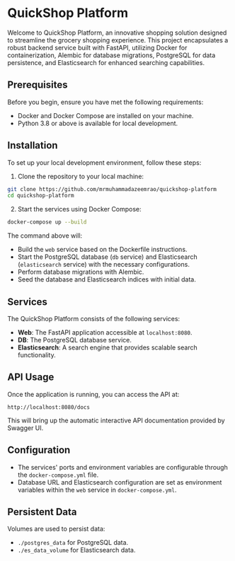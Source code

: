 # QuickShop Platform

Welcome to QuickShop Platform, an innovative shopping solution designed to streamline the grocery shopping experience. This project encapsulates a robust backend service built with FastAPI, utilizing Docker for containerization, Alembic for database migrations, PostgreSQL for data persistence, and Elasticsearch for enhanced searching capabilities.

## Prerequisites

Before you begin, ensure you have met the following requirements:
- Docker and Docker Compose are installed on your machine.
- Python 3.8 or above is available for local development.

## Installation

To set up your local development environment, follow these steps:

1. Clone the repository to your local machine:

```bash
git clone https://github.com/mrmuhammadazeemrao/quickshop-platform
cd quickshop-platform
```

2. Start the services using Docker Compose:

```bash
docker-compose up --build
```

The command above will:
- Build the `web` service based on the Dockerfile instructions.
- Start the PostgreSQL database (`db` service) and Elasticsearch (`elasticsearch` service) with the necessary configurations.
- Perform database migrations with Alembic.
- Seed the database and Elasticsearch indices with initial data.

## Services

The QuickShop Platform consists of the following services:

- **Web**: The FastAPI application accessible at `localhost:8080`.
- **DB**: The PostgreSQL database service.
- **Elasticsearch**: A search engine that provides scalable search functionality.

## API Usage

Once the application is running, you can access the API at:

```
http://localhost:8080/docs
```

This will bring up the automatic interactive API documentation provided by Swagger UI.

## Configuration

- The services' ports and environment variables are configurable through the `docker-compose.yml` file.
- Database URL and Elasticsearch configuration are set as environment variables within the `web` service in `docker-compose.yml`.

## Persistent Data

Volumes are used to persist data:
- `./postgres_data` for PostgreSQL data.
- `./es_data_volume` for Elasticsearch data.
